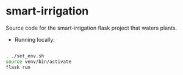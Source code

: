 # smart-irrigation

Source code for the smart-irrigation flask project that waters plants.

 - Running locally:

```bash

. ./set_env.sh
source venv/bin/activate
flask run 
```